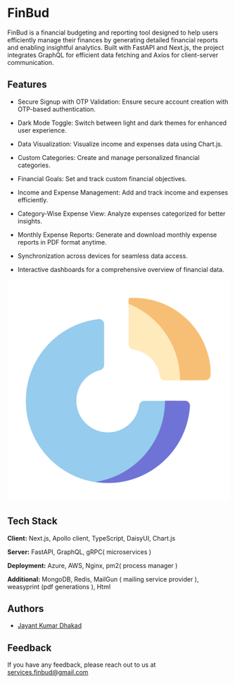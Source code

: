 
# FinBud

FinBud is a financial budgeting and reporting tool designed to help users efficiently manage their finances by generating detailed financial reports and enabling insightful analytics. Built with FastAPI and Next.js, the project integrates GraphQL for efficient data fetching and Axios for client-server communication.


## Features

- Secure Signup with OTP Validation: Ensure secure account creation with OTP-based authentication.

- Dark Mode Toggle: Switch between light and dark themes for enhanced user experience.

- Data Visualization: Visualize income and expenses data using Chart.js.

- Custom Categories: Create and manage personalized financial categories.

- Financial Goals: Set and track custom financial objectives.

- Income and Expense Management: Add and track income and expenses efficiently.

- Category-Wise Expense View: Analyze expenses categorized for better insights.

- Monthly Expense Reports: Generate and download monthly expense reports in PDF format anytime.

- Synchronization across devices for seamless data access.

- Interactive dashboards for a comprehensive overview of financial data.


![Logo](https://raw.githubusercontent.com/jake8989/finbud/refs/heads/main/public/logo.svg)


## Tech Stack

**Client:** Next.js, Apollo client, TypeScript, DaisyUI, Chart.js

**Server:** FastAPI, GraphQL, gRPC( microservices )

**Deployment:** Azure, AWS, Nginx, pm2( process manager )

**Additional:** MongoDB, Redis, MailGun ( mailing service provider ), weasyprint (pdf generations ), Html



## Authors

- [Jayant Kumar Dhakad](https://www.github.com/jake8989)


## Feedback

If you have any feedback, please reach out to us at services.finbud@gmail.com


